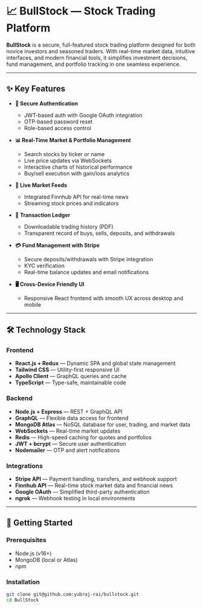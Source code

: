 # 📈 BullStock — Stock Trading Platform

**BullStock** is a secure, full-featured stock trading platform designed for both novice investors and seasoned traders. With real-time market data, intuitive interfaces, and modern financial tools, it simplifies investment decisions, fund management, and portfolio tracking in one seamless experience.

---

## ✨ Key Features

- **🔐 Secure Authentication**
  - JWT-based auth with Google OAuth integration
  - OTP-based password reset
  - Role-based access control

- **📊 Real-Time Market & Portfolio Management**
  - Search stocks by ticker or name
  - Live price updates via WebSockets
  - Interactive charts of historical performance
  - Buy/sell execution with gain/loss analytics

- **📰 Live Market Feeds**
  - Integrated Finnhub API for real-time news
  - Streaming stock prices and indicators

- **📁 Transaction Ledger**
  - Downloadable trading history (PDF)
  - Transparent record of buys, sells, deposits, and withdrawals

- **💳 Fund Management with Stripe**
  - Secure deposits/withdrawals with Stripe integration
  - KYC verification
  - Real-time balance updates and email notifications

- **🖥️ Cross-Device Friendly UI**
  - Responsive React frontend with smooth UX across desktop and mobile

---

## 🛠️ Technology Stack

### Frontend

- **React.js + Redux** — Dynamic SPA and global state management  
- **Tailwind CSS** — Utility-first responsive UI  
- **Apollo Client** — GraphQL queries and cache  
- **TypeScript** — Type-safe, maintainable code

### Backend

- **Node.js + Express** — REST + GraphQL API  
- **GraphQL** — Flexible data access for frontend  
- **MongoDB Atlas** — NoSQL database for user, trading, and market data  
- **WebSockets** — Real-time market updates  
- **Redis** — High-speed caching for quotes and portfolios  
- **JWT + bcrypt** — Secure user authentication  
- **Nodemailer** — OTP and alert notifications

### Integrations

- **Stripe API** — Payment handling, transfers, and webhook support  
- **Finnhub API** — Real-time stock market data and financial news  
- **Google OAuth** — Simplified third-party authentication  
- **ngrok** — Webhook testing in local environments

---

## 🚀 Getting Started

### Prerequisites

- Node.js (v16+)
- MongoDB (local or Atlas)
- npm

### Installation

```bash
git clone git@github.com:yubraj-rai/bullstock.git
cd BullStock
